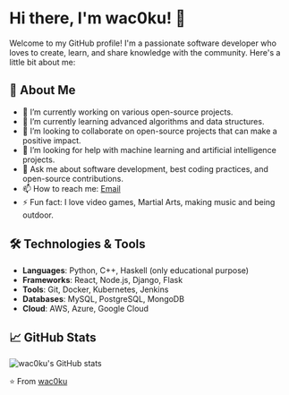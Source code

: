 # Hi there, I'm wac0ku! 👋

Welcome to my GitHub profile! I'm a passionate software developer who loves to create, learn, and share knowledge with the community. Here's a little bit about me:

## 🚀 About Me

- 🔭 I’m currently working on various open-source projects.
- 🌱 I’m currently learning advanced algorithms and data structures.
- 👯 I’m looking to collaborate on open-source projects that can make a positive impact.
- 🤔 I’m looking for help with machine learning and artificial intelligence projects.
- 💬 Ask me about software development, best coding practices, and open-source contributions.
- 📫 How to reach me: [Email](mailto:l.gajtner@gmail.com)
- ⚡ Fun fact: I love video games, Martial Arts, making music and being outdoor.

## 🛠️ Technologies & Tools

- **Languages**: Python, C++, Haskell (only educational purpose)
- **Frameworks**: React, Node.js, Django, Flask
- **Tools**: Git, Docker, Kubernetes, Jenkins
- **Databases**: MySQL, PostgreSQL, MongoDB
- **Cloud**: AWS, Azure, Google Cloud

## 📈 GitHub Stats

![wac0ku's GitHub stats](https://github-readme-stats.vercel.app/api?username=wac0ku&show_icons=true&theme=radical)

⭐️ From [wac0ku](https://github.com/wac0ku)
``` ▋
